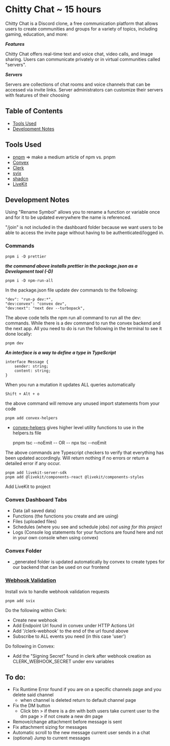 # Chitty Chat ~ 15 hours

Chitty Chat is a Discord clone, a free communication platform that allows users to create communities and groups for a variety of topics, including gaming, education, and more:

**_Features_**

Chitty Chat offers real-time text and voice chat, video calls, and image sharing. Users can communicate privately or in virtual communities called "servers".

**_Servers_**

Servers are collections of chat rooms and voice channels that can be accessed via invite links. Server administrators can customize their servers with features of their choosing

## Table of Contents

- [Tools Used](#tools-used)
- [Development Notes](#development-notes)

## Tools Used

- [pnpm](https://pnpm.io/installation) => make a medium article of npm vs. pnpm
- [Convex](https://www.convex.dev/)
- [Clerk](https://clerk.com/docs)
- [svix]()
- [shadcn]()
- [LiveKit](https://livekit.io/)

## Development Notes

Using "Rename Symbol" allows you to rename a function or variable once and for it to be updated everywhere the name is referenced.

"/join" is not included in the dashboard folder because we want users to be able to access the invite page without having to be authenticated/logged in.

### Commands

    pnpm i -D prettier

**_the command above installs prettier in the package.json as a Development tool (-D)_**

    pnpm i -D npm-run-all

In the package.json file update dev commands to the following:

    "dev": "run-p dev:*",
    "dev:convex": "convex dev",
    "dev:next": "next dev --turbopack",

The above code tells the npm run all command to run all the dev: commands. While there is a dev command to run the convex backend and the next app. All you need to do is run the following in the terminal to see it done locally:

    pnpm dev

**_An interface is a way to define a type in TypeScript_**

    interface Message {
        sender: string;
        content: string;
    }

When you run a mutation it updates ALL queries automatically

    Shift + Alt + o

the above command will remove any unused import statements from your code

    pnpm add convex-helpers

- [convex-helpers](https://www.npmjs.com/package/convex-helpers) gives higher level utility functions to use in the helpers.ts file

  pnpm tsc --noEmit
  -- OR --
  npx tsc --noEmit

The above commands are Typescript checkers to verify that everything has been updated accordingly. Will return nothing if no errors or return a detailed error if any occur.

    pnpm add livekit-server-sdk
    pnpm add @livekit/components-react @livekit/components-styles

Add LiveKit to project

### Convex Dashboard Tabs

- Data (all saved data)
- Functions (the functions you create and are using)
- Files (uploaded files)
- Schedules (where you see and schedule jobs) _not using for this project_
- Logs (Console log statements for your functions are found here and not in your own console when using convex)

### Convex Folder

- \_generated folder is updated automatically by convex to create types for our backend that can be used on our frontend

### [Webhook Validation](https://clerk.com/docs/integrations/webhooks/overview?_gl=1*c4vk4p*_gcl_au*NDYyNDQxMjUxLjE3MzExMTkyNjc.*_ga*MTU1MjYwMTI2NC4xNzMxMTE5MjY3*_ga_1WMF5X234K*MTczMTExOTI2Ny4xLjEuMTczMTEyMDIxMy4wLjAuMA..)

Install svix to handle webhook validation requests

    pnpm add svix

Do the following within Clerk:

- Create new webhook
- Add Endpoint Url found in convex under HTTP Actions Url
- Add '/clerk-webhook' to the end of the url found above
- Subscribe to ALL events you need (in this case 'user')

Do following in Convex:

- Add the "Signing Secret" found in clerk after webhook creation as CLERK_WEBHOOK_SECRET under env variables

## To do:

- Fix Runtime Error found if you are on a specific channels page and you delete said channel
  - when channel is deleted return to default channel page
- Fix the DM button
  - Click btn > if there is a dm with both users take current user to the dm page > if not create a new dm page
- Remove/change attachment before message is sent
- Fix attachment sizing for messages
- Automatic scroll to the new message current user sends in a chat
- (optional) Jump to current messages
